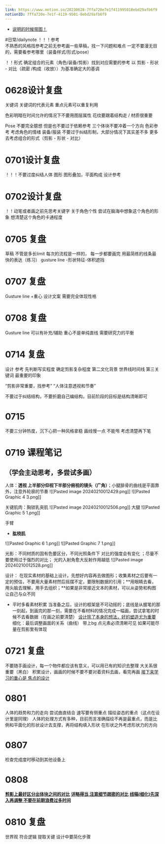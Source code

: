 ```yaml
---
link: https://www.notion.so/20230628-7ffa720e7e1f411995018ebd29afb6f9
notionID: 7ffa720e-7e1f-4119-9501-8ebd29afb6f9
---
```

- <u>说明的时候带图！</u>

#日常/dailynote
！！！参考   
不熟悉的风格找参考之前无参考画一些草稿，找一下问题和难点
一定不要漫无目的，需要看参考哪里（装备样式/形式/pose）


 ！！形式 
确定组合的元素（角色/装备/剪影）找到对应需要的参考
以 剪影 - 形状 - 对比（疏密 /构成（收放））为基准确定大的基调



# 0628设计复盘

关键词
关键词的代表元素
重点元素可以重复利用

色彩明暗在时间允许的情况下不要用图层属性
花纹要跟着结构走 / 材质很重要


Pose 不要完全臆想 但是也不要过于依赖参考 三个体块不要冲着一个方向
色彩参考 考虑角色的情绪
装备/服装 不要过于纠结形制，大部分情况下其实差不多 更多去考虑组合的形式（剪影 - 形状 - 对比）


# 0701设计复盘

！！！不要过度纠结人体
   图形
图形叠加，平面构成
设计参考

# 0702设计复盘

！！动笔或者画之前先思考关键字 关于角色个性
尝试在脑海中想象这个角色的形象
想清楚这个角色的卡通程度



# 0705 复盘

草稿 不管是多长limit  每次的流程是一样的， 每一步都要画完
用最简练的线条最快的表达（练习） gusture line -形状特征-体积遮挡


# 0707 复盘 

Gusture line +重心
设计文案 需要完全体现性格

# 0708 复盘 

Gusture line 可以有补充/辅助 
重心不是单纯直线 需要研究力的平衡


# 0714 复盘
设计 
参考
先判断写实程度 确定剪影复杂程度 
第二文化背景 世界线时间线
第三关键词 最重要的印象

“剪影非常重要，找参考”
“人体注意透视和节奏”

不要过于纠结结构，不要折磨自己编结构，目前阶段的目标是结构清晰即可

# 0715

不要三分钟热度，沉下心把一种风格拿稳
画线慢一点 不能甩 考虑清楚再下笔

# 0719 课程笔记
## （学会主动思考，多尝试多画）

人体：**透视 上半部分仰视下半部分俯视的镜头（广角）**；小腿<span style="font-family:.PingFangSC-Regular;">腓骨</span>的曲线是平面靠外，注意外轮廓的节奏
![[Pasted image 20240210012429.png]]
![[Pasted Graphic 4 3.png]]


关键肌肉：胸锁乳突肌
![[Pasted image 20240210012506.png]]
大腿
![[Pasted Graphic 5 1.png]]


手臂
- **肱桡肌**

![[Pasted Graphic 6 1.png]]
![[Pasted Graphic 7 1.png]]



光影：不同材质的固有色要区分，不同光照条件下 对比的强度会有变化 ；尽量不要使用过于强烈的对比；
光的入射角愈大反射作用越低
![[Pasted image 20240210012528.png]]

设计： 在现实素材的基础上设计。先想好内容再去做图形；收集素材之后要有一定的预估，不要用大量素材然后摇摆不定，要限制数据的引用；**用眼睛去看，用头脑去理解，用手去组织；**如果是非常接近文本的素材，可以从姿势和构图让自己与众不同
- 平时多看素材积累
当准备之后，设计的框架是不可动摇的；底线是从握笔的那一刻起，到画完的那一刻，需要在不看材料的情况完成一幅画，尝试拿笔的时候不去看数据（在画之前要清楚）
<u>设计除了本身的想法，好的塑造尤为重要</u>
细化：最后调整画面的关系（曲线）
带上bg
点元素必须清晰可见 如果可能尽量在剪影里有体现

# 0721 复盘

不要随手画设计，每一个物件都应该有意义，可以用已有的知识去整理
大关系很重要（黑白）
积累设计，画画的时候不要不要对着资料去画，看完再画
<u>接下来学习的重心是 焦点的设计</u>


# **0801**

人体的趋势和力的走向 尝试曲直结合
速写要有侧重点 描绘姿态的重点（这点在设计里是同理）
人体的处理方式有多种，目前而言准确描绘不再是最重点，而是比例和平面化的形状设计去支撑，再将结构填入形状
在形状之外考虑形状力的方向


# 0807

检查完成度时移动到其他设备上

# **0808**

<b><u>剪影上最好区分出体块之间的对比</u></b>
<b><u>详略得当.注意细节疏密的对比</u></b>
<b><u>线稿(细化)先深入再调整 不要在前期浪费过多时间</u></b>

# 0810 复盘

世界观 符合逻辑 提取关键 
设计中要简化步骤